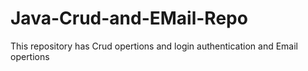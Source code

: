 # Java-Crud-and-EMail-Repo
This repository has Crud opertions and login authentication and Email opertions
